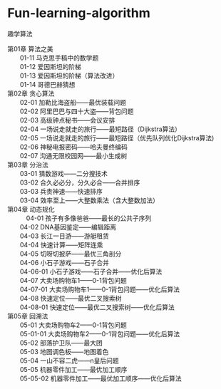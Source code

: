 ﻿# Fun-learning-algorithm
趣学算法 <br>

第01章 算法之美 <br>
  &emsp;&emsp;01-11 马克思手稿中的数学题 <br>
  &emsp;&emsp;01-12 爱因斯坦的阶梯 <br>
  &emsp;&emsp;01-13 爱因斯坦的阶梯（算法改进）<br>
  &emsp;&emsp;01-14 哥德巴赫猜想 <br>
第02章  贪心算法 <br>
  &emsp;&emsp;02-01 加勒比海盗船——最优装载问题 <br>
  &emsp;&emsp;02-02 阿里巴巴与四十大盗——背包问题 <br>
  &emsp;&emsp;02-03 高级钟点秘书——会议安排 <br>
  &emsp;&emsp;02-04 一场说走就走的旅行——最短路径（Dijkstra算法）<br>
  &emsp;&emsp;02-05 一场说走就走的旅行——最短路径（优先队列优化Dijkstra算法) <br>
  &emsp;&emsp;02-06 神秘电报密码——哈夫曼终编码 <br>
  &emsp;&emsp;02-07 沟通无限校园网——最小生成树 <br>
第03章 分治法 <br>
  &emsp;&emsp;03-01 猜数游戏——二分搜技术 <br>
  &emsp;&emsp;03-02 合久必必分，分久必合——合并排序 <br>
  &emsp;&emsp;03-03 兵贵神速——快速排序 <br>
  &emsp;&emsp;03-04 效率至上——大整数乘法（含大整数加法） <br>
第04章 动态规化 <br>
　&emsp;&emsp;04-01 孩子有多像爸爸——最长的公共子序列 <br>
  &emsp;&emsp;04-02 DNA基因鉴定——编辑距离 <br>
  &emsp;&emsp;04-03 长江一日游——游艇租赁 <br>
  &emsp;&emsp;04-04 快速计算——矩阵连乘 <br>
  &emsp;&emsp;04-05 切呀切披萨——最优三角剖分 <br>
  &emsp;&emsp;04-06 小石子游戏——石子合并 <br>
  &emsp;&emsp;04-06-01 小石子游戏——石子合并——优化后算法 <br>
  &emsp;&emsp;04-07 大卖场购物车1——0-1背包问题 <br>
  &emsp;&emsp;04-07-01 大卖场购物车1——0-1背包问题——优化后算法 <br>
  &emsp;&emsp;04-08 快速定位——最优二叉搜索树 <br>
  &emsp;&emsp;04-08-01 快速定位——最优二叉搜索树——优化后算法 <br>
第05章 回溯法 <br>
  &emsp;&emsp;05-01 大卖场购物车2——0-1背包问题 <br>
  &emsp;&emsp;05-01-01 大卖场购物车2——0-1背包问题——优化后算法 <br>
  &emsp;&emsp;05-02 部落护卫队——最大团 <br>
  &emsp;&emsp;05-03 地图调色板——地图着色 <br>
  &emsp;&emsp;05-04 一山不容二虎——n皇后问题 <br>
  &emsp;&emsp;05-05 机器零件加工——最优加工顺序 <br>
  &emsp;&emsp;05-05-02 机器零件加工——最优加工顺序——优化后算法 <br>
